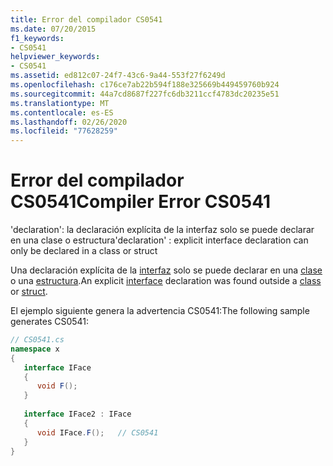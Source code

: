 ```yaml
---
title: Error del compilador CS0541
ms.date: 07/20/2015
f1_keywords:
- CS0541
helpviewer_keywords:
- CS0541
ms.assetid: ed812c07-24f7-43c6-9a44-553f27f6249d
ms.openlocfilehash: c176ce7ab22b594f188e325669b449459760b924
ms.sourcegitcommit: 44a7cd8687f227fc6db3211ccf4783dc20235e51
ms.translationtype: MT
ms.contentlocale: es-ES
ms.lasthandoff: 02/26/2020
ms.locfileid: "77628259"
---
```

# <a name="compiler-error-cs0541"></a><span data-ttu-id="f7caa-102">Error del compilador CS0541</span><span class="sxs-lookup"><span data-stu-id="f7caa-102">Compiler Error CS0541</span></span>
<span data-ttu-id="f7caa-103">'declaration': la declaración explícita de la interfaz solo se puede declarar en una clase o estructura</span><span class="sxs-lookup"><span data-stu-id="f7caa-103">'declaration' : explicit interface declaration can only be declared in a class or struct</span></span>  
  
 <span data-ttu-id="f7caa-104">Una declaración explícita de la [interfaz](../language-reference/keywords/interface.md) solo se puede declarar en una [clase](../language-reference/keywords/class.md) o una [estructura](../language-reference/builtin-types/struct.md).</span><span class="sxs-lookup"><span data-stu-id="f7caa-104">An explicit [interface](../language-reference/keywords/interface.md) declaration was found outside a [class](../language-reference/keywords/class.md) or [struct](../language-reference/builtin-types/struct.md).</span></span>  
  
 <span data-ttu-id="f7caa-105">El ejemplo siguiente genera la advertencia CS0541:</span><span class="sxs-lookup"><span data-stu-id="f7caa-105">The following sample generates CS0541:</span></span>  
  
```csharp  
// CS0541.cs  
namespace x  
{  
   interface IFace  
   {  
      void F();  
   }  
  
   interface IFace2 : IFace  
   {  
      void IFace.F();   // CS0541  
   }  
}  
```

